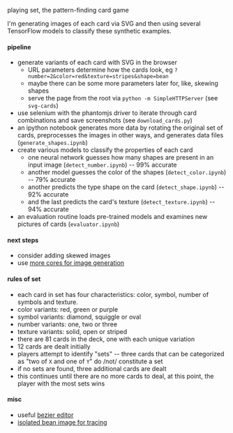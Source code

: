 playing set, the pattern-finding card game

I'm generating images of each card via SVG
and then using several TensorFlow models to classify these synthetic examples.


#### pipeline
* generate variants of each card with SVG in the browser
  * URL parameters determine how the cards look, eg `?number=2&color=red&texture=stripes&shape=bean`
  * maybe there can be some more parameters later for, like, skewing shapes
  * serve the page from the root via `python -m SimpleHTTPServer` (see `svg-cards`)
* use selenium with the phantomjs driver to iterate through card combinations
and save screenshots (see `download_cards.py`)
* an ipython notebook generates more data by rotating the original set of cards,
preprocesses the images in other ways, and generates data files (`generate_shapes.ipynb`)
* create various models to classify the properties of each card
  * one neural network guesses how many shapes are present in an input image
  (`detect_number.ipynb`) -- 99% accurate
  * another model guesses the color of the shapes (`detect_color.ipynb`) -- 79% accurate
  * another predicts the type shape on the card (`detect_shape.ipynb`) -- 92% accurate
  * and the last predicts the card's texture (`detect_texture.ipynb`) -- 94% accurate
* an evaluation routine loads pre-trained models and examines new pictures of cards
(`evaluator.ipynb`)


#### next steps
* consider adding skewed images
* use [more cores for image generation](http://stackoverflow.com/a/23537302/232638)


#### rules of set
* each card in set has four characteristics:
color, symbol, number of symbols and texture.
* color variants: red, green or purple
* symbol variants: diamond, squiggle or oval
* number variants: one, two or three
* texture variants: solid, open or striped
* there are 81 cards in the deck, one with each unique variation
* 12 cards are dealt initially
* players attempt to identify "sets" --
three cards that can be categorized as "two of `X` and one of `Y`" do /not/ constitute a set
* if no sets are found, three additional cards are dealt
* this continues until there are no more cards to deal,
at this point, the player with the most sets wins


#### misc
* useful [bezier editor](http://www.victoriakirst.com/beziertool)
* [isolated bean image for tracing](http://i.imgur.com/U9k6OMR.png)
